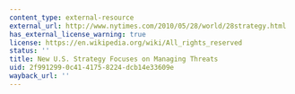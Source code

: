 ```yaml
---
content_type: external-resource
external_url: http://www.nytimes.com/2010/05/28/world/28strategy.html
has_external_license_warning: true
license: https://en.wikipedia.org/wiki/All_rights_reserved
status: ''
title: New U.S. Strategy Focuses on Managing Threats
uid: 2f991299-0c41-4175-8224-dcb14e33609e
wayback_url: ''
---
```

